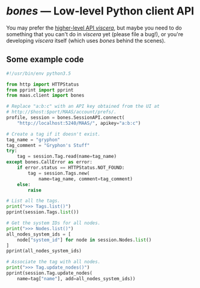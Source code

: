 <h1><em>bones</em> &mdash; Low-level Python client API</h1>

You may prefer the [higher-level API _viscera_](../viscera/index.md),
but maybe you need to do something that you can't do in _viscera_ yet
(please file a bug!), or you're developing _viscera_ itself (which uses
_bones_ behind the scenes).


## Some example code

```python
#!/usr/bin/env python3.5

from http import HTTPStatus
from pprint import pprint
from maas.client import bones

# Replace "a:b:c" with an API key obtained from the UI at
# http://$host:$port/MAAS/account/prefs/.
profile, session = bones.SessionAPI.connect(
    "http://localhost:5240/MAAS/", apikey="a:b:c")

# Create a tag if it doesn't exist.
tag_name = "gryphon"
tag_comment = "Gryphon's Stuff"
try:
    tag = session.Tag.read(name=tag_name)
except bones.CallError as error:
    if error.status == HTTPStatus.NOT_FOUND:
        tag = session.Tags.new(
            name=tag_name, comment=tag_comment)
    else:
        raise

# List all the tags.
print(">>> Tags.list()")
pprint(session.Tags.list())

# Get the system IDs for all nodes.
print(">>> Nodes.list()")
all_nodes_system_ids = [
    node["system_id"] for node in session.Nodes.list()
]
pprint(all_nodes_system_ids)

# Associate the tag with all nodes.
print(">>> Tag.update_nodes()")
pprint(session.Tag.update_nodes(
    name=tag["name"], add=all_nodes_system_ids))
```
